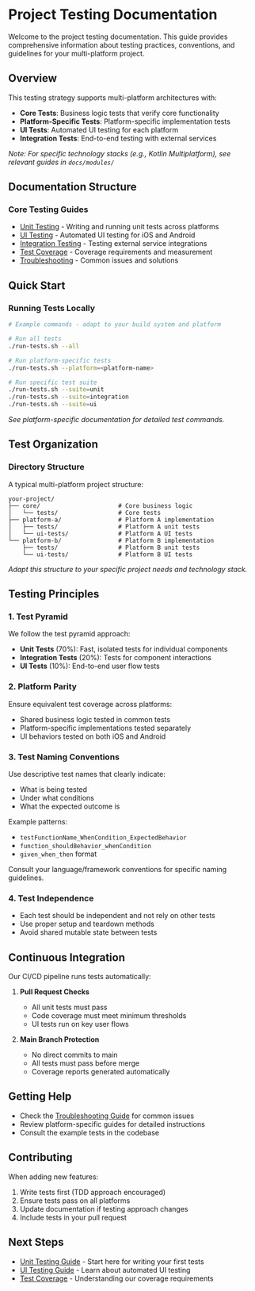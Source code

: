 # Project Testing Documentation

Welcome to the project testing documentation. This guide provides comprehensive information about testing practices, conventions, and guidelines for your multi-platform project.

## Overview

This testing strategy supports multi-platform architectures with:

- **Core Tests**: Business logic tests that verify core functionality
- **Platform-Specific Tests**: Platform-specific implementation tests
- **UI Tests**: Automated UI testing for each platform
- **Integration Tests**: End-to-end testing with external services

*Note: For specific technology stacks (e.g., Kotlin Multiplatform), see relevant guides in `docs/modules/`*

## Documentation Structure

### Core Testing Guides

- [Unit Testing](./UNIT_TESTING.md) - Writing and running unit tests across platforms
- [UI Testing](./UI_TESTING.md) - Automated UI testing for iOS and Android
- [Integration Testing](./INTEGRATION_TESTING.md) - Testing external service integrations
- [Test Coverage](./TEST_COVERAGE.md) - Coverage requirements and measurement
- [Troubleshooting](./TROUBLESHOOTING.md) - Common issues and solutions

## Quick Start

### Running Tests Locally

```bash
# Example commands - adapt to your build system and platform

# Run all tests
./run-tests.sh --all

# Run platform-specific tests
./run-tests.sh --platform=<platform-name>

# Run specific test suite
./run-tests.sh --suite=unit
./run-tests.sh --suite=integration
./run-tests.sh --suite=ui
```

*See platform-specific documentation for detailed test commands.*

## Test Organization

### Directory Structure

A typical multi-platform project structure:
```
your-project/
├── core/                      # Core business logic
│   └── tests/                 # Core tests
├── platform-a/                # Platform A implementation
│   ├── tests/                 # Platform A unit tests
│   └── ui-tests/              # Platform A UI tests
└── platform-b/                # Platform B implementation
    ├── tests/                 # Platform B unit tests
    └── ui-tests/              # Platform B UI tests
```

*Adapt this structure to your specific project needs and technology stack.*

## Testing Principles

### 1. Test Pyramid
We follow the test pyramid approach:
- **Unit Tests** (70%): Fast, isolated tests for individual components
- **Integration Tests** (20%): Tests for component interactions
- **UI Tests** (10%): End-to-end user flow tests

### 2. Platform Parity
Ensure equivalent test coverage across platforms:
- Shared business logic tested in common tests
- Platform-specific implementations tested separately
- UI behaviors tested on both iOS and Android

### 3. Test Naming Conventions

Use descriptive test names that clearly indicate:
- What is being tested
- Under what conditions
- What the expected outcome is

Example patterns:
- `testFunctionName_WhenCondition_ExpectedBehavior`
- `function_shouldBehavior_whenCondition`
- `given_when_then` format

Consult your language/framework conventions for specific naming guidelines.

### 4. Test Independence
- Each test should be independent and not rely on other tests
- Use proper setup and teardown methods
- Avoid shared mutable state between tests

## Continuous Integration

Our CI/CD pipeline runs tests automatically:

1. **Pull Request Checks**
   - All unit tests must pass
   - Code coverage must meet minimum thresholds
   - UI tests run on key user flows

2. **Main Branch Protection**
   - No direct commits to main
   - All tests must pass before merge
   - Coverage reports generated automatically

## Getting Help

- Check the [Troubleshooting Guide](./TROUBLESHOOTING.md) for common issues
- Review platform-specific guides for detailed instructions
- Consult the example tests in the codebase

## Contributing

When adding new features:
1. Write tests first (TDD approach encouraged)
2. Ensure tests pass on all platforms
3. Update documentation if testing approach changes
4. Include tests in your pull request

## Next Steps

- [Unit Testing Guide](./UNIT_TESTING.md) - Start here for writing your first tests
- [UI Testing Guide](./UI_TESTING.md) - Learn about automated UI testing
- [Test Coverage](./TEST_COVERAGE.md) - Understanding our coverage requirements